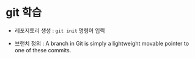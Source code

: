 # git 학습

- 레포지토리 생성
  : `git init` 명령어 입력

- 브랜치 정의
  : A branch in Git is simply a lightweight movable pointer to one of these commits.
